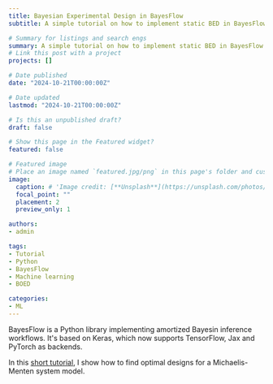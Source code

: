```yaml
---
title: Bayesian Experimental Design in BayesFlow
subtitle: A simple tutorial on how to implement static BED in BayesFlow

# Summary for listings and search engs
summary: A simple tutorial on how to implement static BED in BayesFlow
# Link this post with a project
projects: []

# Date published
date: "2024-10-21T00:00:00Z"

# Date updated
lastmod: "2024-10-21T00:00:00Z"

# Is this an unpublished draft?
draft: false

# Show this page in the Featured widget?
featured: false

# Featured image
# Place an image named `featured.jpg/png` in this page's folder and customize its options here.
image:
  caption: # 'Image credit: [**Unsplash**](https://unsplash.com/photos/CpkOjOcXdUY)'
  focal_point: ""
  placement: 2
  preview_only: 1

authors:
- admin

tags:
- Tutorial
- Python
- BayesFlow
- Machine learning
- BOED

categories:
- ML
---
```


<!-- # Coming Soon :-) -->
BayesFlow is a Python library implementing amortized Bayesin inference workflows. It's based on Keras, which now supports TensorFlow, Jax and PyTorch as backends.

In this [short tutorial](https://github.com/bayesflow-org/bayesflow/blob/dev/examples/michaelis_menten_BED_tutorial.ipynb), I show how to find optimal designs for a Michaelis-Menten system model.

